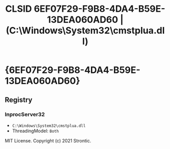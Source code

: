 ﻿---
title: "CLSID 6EF07F29-F9B8-4DA4-B59E-13DEA060AD60 | (C:\\Windows\\System32\\cmstplua.dll)"
excerpt: What is COM-Object CLSID 6EF07F29-F9B8-4DA4-B59E-13DEA060AD60?
---

# {6EF07F29-F9B8-4DA4-B59E-13DEA060AD60}


## Registry


### InprocServer32

* `C:\Windows\System32\cmstplua.dll`
* ThreadingModel: `Both`

MIT License. Copyright (c) 2021 Strontic.


